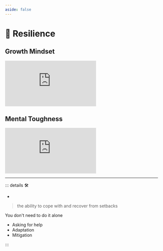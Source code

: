 ```yaml
---
aside: false
---
```

# 💜 <anima>Resilience</anima>

## Growth Mindset

<iframe class="youtube" src="https://www.youtube.com/embed/aQDOU3hPci0" title="How to Enhance Performance &amp; Learning by Applying a Growth Mindset | Huberman Lab Podcast" frameborder="0" allow="accelerometer; autoplay; clipboard-write; encrypted-media; gyroscope; picture-in-picture; web-share" allowfullscreen></iframe>

## Mental Toughness

<iframe class="youtube" src="https://www.youtube.com/embed/nDLb8_wgX50" title="David Goggins: How to Build Immense Inner Strength" frameborder="0" allow="accelerometer; autoplay; clipboard-write; encrypted-media; gyroscope; picture-in-picture; web-share" allowfullscreen></iframe>

---

<!-- =================================================== -->
<!-- =================================================== -->
<!-- =================================================== -->
<!-- =================================================== -->
<!-- =================================================== -->
::: details 🛠

-

> the ability to cope with and recover from setbacks

You don't need to do it alone

- Asking for help
- Adaptation
- Mitigation

:::
